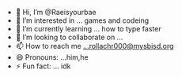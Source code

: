 - 👋 Hi, I’m @Raeisyourbae
- 👀 I’m interested in ... games and codeing
- 🌱 I’m currently learning ... how to type faster
- 💞️ I’m looking to collaborate on ...
- 📫 How to reach me ...rollachr000@mysbisd.org
- 😄 Pronouns: ...him,he
- ⚡ Fun fact: ... idk

<!---
Raeisyourbae/Raeisyourbae is a ✨ special ✨ repository because its `README.md` (this file) appears on your GitHub profile.
You can click the Preview link to take a look at your changes.
--->
